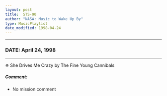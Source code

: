 ```yaml
---
layout: post
title:  STS-90
author: "NASA: Music to Wake Up By"
type: MusicPlaylist
date_modified: 1998-04-24
---
```


----
### DATE: April 24, 1998
----
✵ She Drives Me Crazy by The Fine Young Cannibals

##### Comment:
* No mission comment
